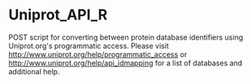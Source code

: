 # Uniprot_API_R
POST script for converting between protein database identifiers using Uniprot.org's programmatic access.
Please visit http://www.uniprot.org/help/programmatic_access or http://www.uniprot.org/help/api_idmapping for a list of databases and additional help.
